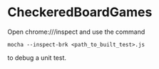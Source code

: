 # CheckeredBoardGames


Open chrome:///inspect and use the command
```
mocha --inspect-brk <path_to_built_test>.js
```
to debug a unit test.